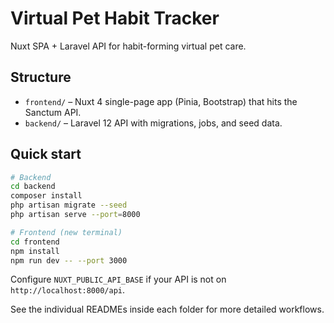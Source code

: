 ﻿# Virtual Pet Habit Tracker

Nuxt SPA + Laravel API for habit-forming virtual pet care.

## Structure

- `frontend/` – Nuxt 4 single-page app (Pinia, Bootstrap) that hits the Sanctum API.
- `backend/` – Laravel 12 API with migrations, jobs, and seed data.

## Quick start

```bash
# Backend
cd backend
composer install
php artisan migrate --seed
php artisan serve --port=8000

# Frontend (new terminal)
cd frontend
npm install
npm run dev -- --port 3000
```

Configure `NUXT_PUBLIC_API_BASE` if your API is not on `http://localhost:8000/api`.

See the individual READMEs inside each folder for more detailed workflows.
